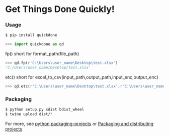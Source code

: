 # Get Things Done Quickly!

### Usage
```bash
$ pip install quickdone
```
```python
>>> import quickdone as qd
```

fp() short for format_path(file_path)
```python
>>> qd.fp(r'C:\Users\user_name\Desktop\test.xlsx')
'C:/Users/user_name/Desktop/test.xlsx'
```

etc() short for excel_to_csv(input_path,output_path,input_enc,output_enc)
```python
>>> qd.etc(r'C:\Users\user_name\Desktop\test.xlsx',r'C:\Users\user_name\Desktop\test.csv')
```

### Packaging
```bash
$ python setup.py sdist bdist_wheel
$ twine upload dist/*
```

For more, see [python packaging-projects](https://packaging.python.org/tutorials/packaging-projects/) or [Packaging and distributing projects](https://packaging.python.org/guides/distributing-packages-using-setuptools/)